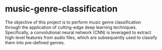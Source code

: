# music-genre-classification
The objective of this project is to perform music genre classification through the application of cutting-edge deep learning techniques. Specifically, a convolutional neural network (CNN) is leveraged to extract high-level features from audio files, which are subsequently used to classify them into pre-defined genres.
